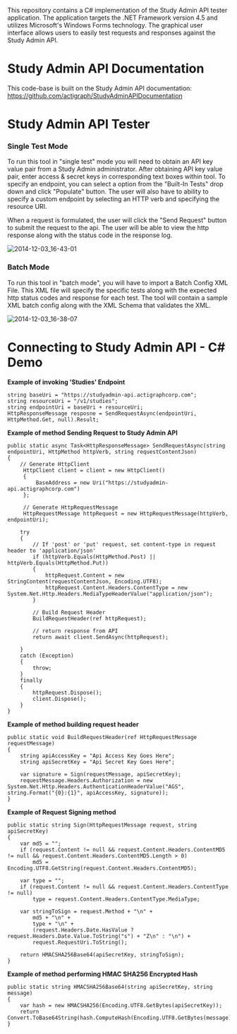 This repository contains a C# implementation of the Study Admin API tester application. The application targets the .NET
Framework version 4.5 and utilizes Microsoft's Windows Forms technology. The graphical user interface allows users to easily
test requests and responses against the Study Admin API. 

Study Admin API Documentation
==========================
This code-base is built on the Study Admin API documentation: https://github.com/actigraph/StudyAdminAPIDocumentation



Study Admin API Tester
==========================

### Single Test Mode ###

To run this tool in "single test" mode you will need to obtain an API key value pair from a Study Admin administrator. After obtaining API key value pair, enter access & secret keys in corresponding text boxes within tool. To specify an endpoint, you can select a option from the "Built-In Tests" drop down and click "Populate" button. The user will also have to ability to specify a custom endpoint by selecting an HTTP verb and specifying the resource URI.

When a request is formulated, the user will click the "Send Request" button to submit the request to the api. The user
will be able to view the http response along with the status code in the response log.

![2014-12-03_16-43-01](https://cloud.githubusercontent.com/assets/9215408/5290337/8702b14e-7b0b-11e4-97fb-80f5de99bc7f.png)




### Batch Mode ###

To run this tool in "batch mode", you will have to import a Batch Config XML File. This XML file will specify the specific tests along with the expected http status codes and response for each test. The tool will contain a sample XML batch config along with the XML Schema that validates the XML.

![2014-12-03_16-38-07](https://cloud.githubusercontent.com/assets/9215408/5290284/0fa15d4e-7b0b-11e4-8bec-d5d05998ec6a.png)




Connecting to Study Admin API - C# Demo
==========================

**Example of invoking 'Studies' Endpoint**    

    string baseUri = "https://studyadmin-api.actigraphcorp.com";
    string resourceUri = "/v1/studies";
    string endpointUri = baseUri + resourceUri;
    HttpResponseMessage resposne = SendRequestAsync(endpointUri, HttpMethod.Get, null).Result;
	
**Example of method Sending Request to Study Admin API**

  	
	public static async Task<HttpResponseMessage> SendRequestAsync(string endpointUri, HttpMethod httpVerb, string requestContentJson)
	{
	    // Generate HttpClient   
	     HttpClient client = client = new HttpClient()
	     {
	         BaseAddress = new Uri("https://studyadmin-api.actigraphcorp.com")
	     };
	
	     // Generate HttpRequestMessage
	     HttpRequestMessage httpRequest = new HttpRequestMessage(httpVerb, endpointUri);
	    
	    try
	    {   
	        // If 'post' or 'put' request, set content-type in request header to 'application/json'
	        if (httpVerb.Equals(HttpMethod.Post) || httpVerb.Equals(HttpMethod.Put))
	        {
	            httpRequest.Content = new StringContent(requestContentJson, Encoding.UTF8);
	            httpRequest.Content.Headers.ContentType = new System.Net.Http.Headers.MediaTypeHeaderValue("application/json");
	        }
	
	        // Build Request Header
	        BuildRequestHeader(ref httpRequest);
	        
			// return response from API 
	        return await client.SendAsync(httpRequest);

		}
	    catch (Exception)
	    {
	        throw;
	    }
	    finally
	    {
	        httpRequest.Dispose();
	        client.Dispose();
	    }
	}


**Example of method building request header**
        
	public static void BuildRequestHeader(ref HttpRequestMessage requestMessage)
	{        
		string apiAccessKey = "Api Access Key Goes Here";
		string apiSecretKey = "Api Secret Key Goes Here";
	
	    var signature = Sign(requestMessage, apiSecretKey);
	    requestMessage.Headers.Authorization = new System.Net.Http.Headers.AuthenticationHeaderValue("AGS", string.Format("{0}:{1}", apiAccessKey, signature));
	}

**Example of Request Signing method**

	public static string Sign(HttpRequestMessage request, string apiSecretKey)
	{
	    var md5 = "";
	    if (request.Content != null && request.Content.Headers.ContentMD5 != null && request.Content.Headers.ContentMD5.Length > 0)
	        md5 = Encoding.UTF8.GetString(request.Content.Headers.ContentMD5);
	
	    var type = "";
	    if (request.Content != null && request.Content.Headers.ContentType != null)
	        type = request.Content.Headers.ContentType.MediaType;
	
	    var stringToSign = request.Method + "\n" +
	        md5 + "\n" +
	        type + "\n" +
	        (request.Headers.Date.HasValue ? request.Headers.Date.Value.ToString("s") + "Z\n" : "\n") +
	        request.RequestUri.ToString();
	
	    return HMACSHA256Base64(apiSecretKey, stringToSign);
	}


**Example of method performing HMAC SHA256 Encrypted Hash**

	public static string HMACSHA256Base64(string apiSecretKey, string message)
    {
        var hash = new HMACSHA256(Encoding.UTF8.GetBytes(apiSecretKey));
        return Convert.ToBase64String(hash.ComputeHash(Encoding.UTF8.GetBytes(message)));
    }

